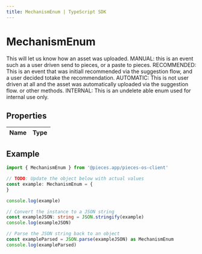 ```yaml
---
title: MechanismEnum | TypeScript SDK
---
```



# MechanismEnum

This will let us know how an asset was uploaded.  MANUAL: this is an event such as a user driven send to pieces, or a paste to pieces.  RECOMMENDED: This is an event that was initiall recommended via the suggestion flow, and a user decided totake the recommendation.  AUTOMATIC: This is not user driven at all and the asset was automatically uploaded via the suggestion flow. or other methods.  INTERNAL: This is an undelete able enum used for internal use only.

## Properties

Name | Type
------------ | -------------

## Example

```typescript
import { MechanismEnum } from '@pieces.app/pieces-os-client'

// TODO: Update the object below with actual values
const example: MechanismEnum = {
}

console.log(example)

// Convert the instance to a JSON string
const exampleJSON: string = JSON.stringify(example)
console.log(exampleJSON)

// Parse the JSON string back to an object
const exampleParsed = JSON.parse(exampleJSON) as MechanismEnum
console.log(exampleParsed)
```


